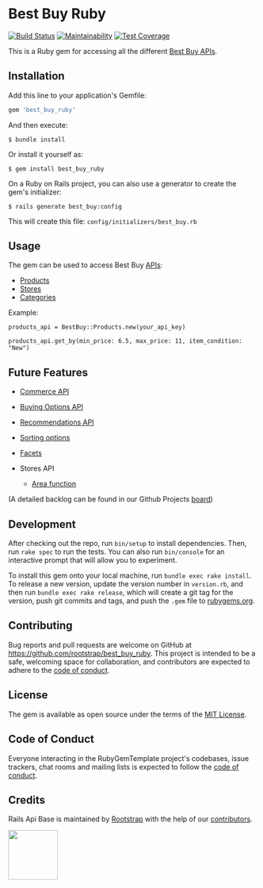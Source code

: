# Best Buy Ruby

[![Build Status](https://travis-ci.com/rootstrap/best_buy_ruby.svg?token=7i1Qbv4PM7uB4Ljqux8D&branch=master)](https://travis-ci.com/rootstrap/best_buy_ruby)
[![Maintainability](https://api.codeclimate.com/v1/badges/d8dacb0f44a9379fee2d/maintainability)](https://codeclimate.com/github/rootstrap/best_buy_ruby/maintainability)
[![Test Coverage](https://api.codeclimate.com/v1/badges/d8dacb0f44a9379fee2d/test_coverage)](https://codeclimate.com/github/rootstrap/best_buy_ruby/test_coverage)

This is a Ruby gem for accessing all the different [Best Buy APIs](https://bestbuyapis.github.io/api-documentation).

## Installation

Add this line to your application's Gemfile:

```ruby
gem 'best_buy_ruby'
```

And then execute:

    $ bundle install

Or install it yourself as:

    $ gem install best_buy_ruby

On a Ruby on Rails project, you can also use a generator to create the gem's initializer:

    $ rails generate best_buy:config
    
This will create this file: `config/initializers/best_buy.rb`

## Usage

The gem can be used to access Best Buy [APIs](general-overview.md):

- [Products](products-api.md)
- [Stores](stores-api.md)
- [Categories](categories-api.md)

Example:

```
products_api = BestBuy::Products.new(your_api_key)

products_api.get_by(min_price: 6.5, max_price: 11, item_condition: "New")
```

## Future Features

- [Commerce API](https://bestbuyapis.github.io/api-documentation/#commerce-api)
- [Buying Options API](https://bestbuyapis.github.io/api-documentation/#buying-options-open-box-api)
- [Recommendations API](https://bestbuyapis.github.io/api-documentation/#recommendations-api)
- [Sorting options](https://bestbuyapis.github.io/api-documentation/#sort)
- [Facets](https://bestbuyapis.github.io/api-documentation/#facets)
- Stores API

    - [Area function](https://bestbuyapis.github.io/api-documentation/#area-function)

(A detailed backlog can be found in our Github Projects [board](https://github.com/rootstrap/best_buy_ruby/projects/1))

## Development

After checking out the repo, run `bin/setup` to install dependencies. Then, run `rake spec` to run the tests. You can also run `bin/console` for an interactive prompt that will allow you to experiment.

To install this gem onto your local machine, run `bundle exec rake install`. To release a new version, update the version number in `version.rb`, and then run `bundle exec rake release`, which will create a git tag for the version, push git commits and tags, and push the `.gem` file to [rubygems.org](https://rubygems.org).

## Contributing

Bug reports and pull requests are welcome on GitHub at https://github.com/rootstrap/best_buy_ruby. This project is intended to be a safe, welcoming space for collaboration, and contributors are expected to adhere to the [code of conduct](https://github.com/rootstrap/best_buy_ruby/blob/master/CODE_OF_CONDUCT.md).

## License

The gem is available as open source under the terms of the [MIT License](https://opensource.org/licenses/MIT).

## Code of Conduct

Everyone interacting in the RubyGemTemplate project's codebases, issue trackers, chat rooms and mailing lists is expected to follow the [code of conduct](https://github.com/[USERNAME]/gem-base/blob/master/CODE_OF_CONDUCT.md).

## Credits

Rails Api Base is maintained by [Rootstrap](http://www.rootstrap.com) with the help of our
[contributors](https://github.com/rootstrap/best_buy_ruby/contributors).

[<img src="https://s3-us-west-1.amazonaws.com/rootstrap.com/img/rs.png" width="100"/>](http://www.rootstrap.com)
